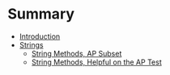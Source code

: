 # Summary

* [Introduction](README.md)
* [Strings](strings.md)
  * [String Methods, AP Subset](string-methods.md)
  * [String Methods, Helpful on the AP Test](string-methods-helpful-on-the-ap-test.md)

